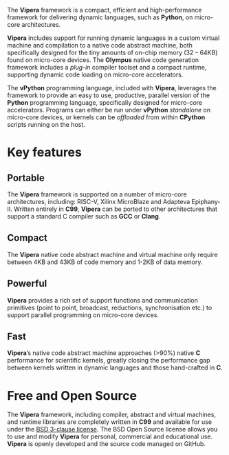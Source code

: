The **Vipera** framework is a compact, efficient and high-performance framework for delivering dynamic languages, such as **Python**, on micro-core architectures. 

**Vipera** includes support for running dynamic languages in a custom virtual machine and compilation to a native code abstract machine, both specifically designed for the tiny amounts of on-chip memory (32 – 64KB) found on micro-core devices. The **Olympus** native code generation framework includes a _plug-in_ compiler toolset and a compact runtime, supporting dynamic code loading on micro-core accelerators. 

The **vPython** programming language, included with **Vipera**, leverages the framework to provide an easy to use, productive, parallel version of the **Python** programming language, specifically designed for micro-core accelerators. Programs can either be run under **vPython** _standalone_ on micro-core devices, or kernels can be _offloaded_ from within **CPython** scripts running on the host.

# Key features
## Portable 
The **Vipera** framework is supported on a number of micro-core architectures, including: RISC-V, Xilinx MicroBlaze and Adapteva Epiphany-II. Written entirely in **C99**, **Vipera** can be ported to other architectures that support a standard C compiler such as **GCC** or **Clang**.
## Compact 
The **Vipera** native code abstract machine and virtual machine only require between 4KB and 43KB of code memory and 1-2KB of data memory.
## Powerful 
**Vipera** provides a rich set of support functions and communication primitives (point to point, broadcast, reductions, synchronisation etc.) to support parallel programming on micro-core devices.
## Fast 
**Vipera**’s native code abstract machine approaches (>90%) native **C** performance for scientific kernels, greatly closing the performance gap between kernels written in dynamic languages and those hand-crafted in **C**. 

# Free and Open Source
The **Vipera** framework, including compiler, abstract and virtual machines, and runtime libraries are completely written in **C99** and available for use under the [BSD 3-clause license](https://opensource.org/licenses/BSD-3-Clause).
The BSD Open Source license allows you to use and modify **Vipera** for personal, commercial and educational use.
**Vipera** is openly developed and the source code managed on GitHub.
